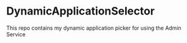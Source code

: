 # DynamicApplicationSelector
This repo contains my dynamic application picker for using the Admin Service
